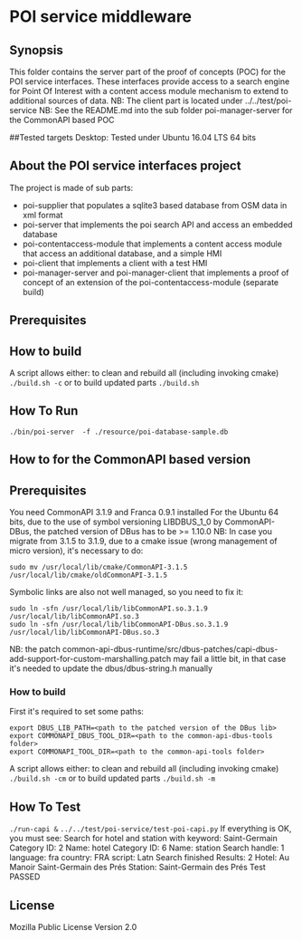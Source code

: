 # POI service middleware

## Synopsis
This folder contains the server part of the proof of concepts (POC) for the POI service interfaces. 
These interfaces provide access to a search engine for Point Of Interest with a content access module mechanism to extend to additional sources of data.
NB: The client part is located under ../../test/poi-service
NB: See the README.md into the sub folder poi-manager-server for the CommonAPI based POC

##Tested targets
Desktop: Tested under Ubuntu 16.04 LTS 64 bits
## About the POI service interfaces project
The project is made of sub parts:
- poi-supplier that populates a sqlite3 based database from OSM data in xml format
- poi-server that implements the poi search API and access an embedded database
- poi-contentaccess-module that implements a content access module that access an additional database, and a simple HMI 
- poi-client that implements a client with a test HMI 
- poi-manager-server and poi-manager-client that implements a  proof of concept of an extension of the poi-contentaccess-module (separate build)

## Prerequisites

## How to build
A script allows either:
to clean and rebuild all (including invoking cmake) 
```./build.sh -c```
or to build updated parts
```./build.sh```

## How To Run
```./bin/poi-server  -f ./resource/poi-database-sample.db```

## How to for the CommonAPI based version

## Prerequisites
You need CommonAPI 3.1.9 and Franca 0.9.1 installed 
For the Ubuntu 64 bits, due to the use of symbol versioning LIBDBUS_1_0 by CommonAPI-DBus, the patched version of DBus has to be >= 1.10.0
NB: In case you migrate from 3.1.5 to 3.1.9, due to a cmake issue (wrong management of micro version), it's necessary to do:
```
sudo mv /usr/local/lib/cmake/CommonAPI-3.1.5 /usr/local/lib/cmake/oldCommonAPI-3.1.5 
``` 
Symbolic links are also not well managed, so you need to fix it:
```
sudo ln -sfn /usr/local/lib/libCommonAPI.so.3.1.9 /usr/local/lib/libCommonAPI.so.3
sudo ln -sfn /usr/local/lib/libCommonAPI-DBus.so.3.1.9 /usr/local/lib/libCommonAPI-DBus.so.3
```
NB: the patch common-api-dbus-runtime/src/dbus-patches/capi-dbus-add-support-for-custom-marshalling.patch may fail a little bit, in that case it's needed to update the dbus/dbus-string.h manually

### How to build
First it's required to set some paths:
```
export DBUS_LIB_PATH=<path to the patched version of the DBus lib>
export COMMONAPI_DBUS_TOOL_DIR=<path to the common-api-dbus-tools folder>
export COMMONAPI_TOOL_DIR=<path to the common-api-tools folder> 
```
A script allows either:
to clean and rebuild all (including invoking cmake) 
```./build.sh -cm```
or to build updated parts
```./build.sh -m```

## How To Test
```./run-capi &```
```../../test/poi-service/test-poi-capi.py```
If everything is OK, you must see:
Search for hotel and station with keyword: Saint-Germain
Category ID: 2
Name: hotel
Category ID: 6
Name: station
Search handle: 1
language: fra
country: FRA
script: Latn
Search finished
Results: 2
Hotel: Au Manoir Saint-Germain des Prés
Station: Saint-Germain des Prés
Test PASSED


## License

Mozilla Public License Version 2.0

